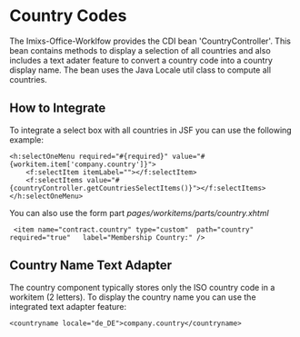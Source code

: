 # Country Codes

The Imixs-Office-Worklfow provides the CDI bean 'CountryController'. This bean contains methods to display a selection of all countries and also includes a text adater feature to convert a country code into a country display name.
The bean uses the Java Locale util class to compute all countries.

## How to Integrate

To integrate a select box with all countries in JSF you can use the following example:

	<h:selectOneMenu required="#{required}" value="#{workitem.item['company.country']}">
		<f:selectItem itemLabel=""></f:selectItem>
		<f:selectItems value="#{countryController.getCountriesSelectItems()}"></f:selectItems>
	</h:selectOneMenu>

You can also use the form part *pages/workitems/parts/country.xhtml* 

	 <item name="contract.country" type="custom"  path="country" required="true"   label="Membership Country:" />
	 
	
	

## Country Name Text Adapter

The country component typically stores only the ISO country code in a workitem (2 letters).
To display the country name you can use the integrated text adapter feature:

	<countryname locale="de_DE">company.country</countryname>

	